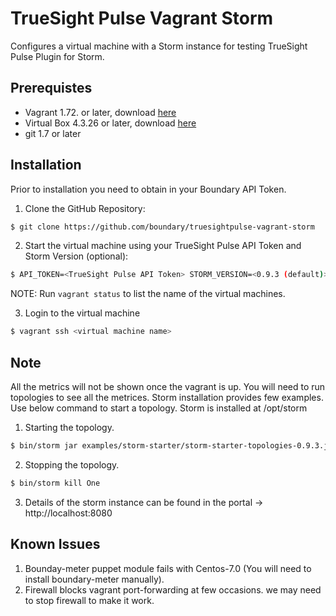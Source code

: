 # TrueSight Pulse Vagrant Storm 

Configures a virtual machine with a Storm instance for testing TrueSight Pulse Plugin for Storm.

## Prerequistes

- Vagrant 1.72. or later, download [here](https://www.vagrantup.com/downloads.html)
- Virtual Box 4.3.26 or later, download [here](https://www.virtualbox.org/wiki/Downloads)
- git 1.7 or later

## Installation

Prior to installation you need to obtain in your Boundary API Token.

1. Clone the GitHub Repository:
```bash
$ git clone https://github.com/boundary/truesightpulse-vagrant-storm
```

2. Start the virtual machine using your TrueSight Pulse API Token and Storm Version (optional):
```bash
$ API_TOKEN=<TrueSight Pulse API Token> STORM_VERSION=<0.9.3 (default)> vagrant up <virtual machine name>
```
NOTE: Run `vagrant status` to list the name of the virtual machines.

3. Login to the virtual machine
```bash
$ vagrant ssh <virtual machine name>
```

## Note
All the metrics will not be shown once the vagrant is up. You will need to run topologies to see all the metrices.
Storm installation provides few examples. Use below command to start a topology. Storm is installed at /opt/storm

1. Starting the topology.
```bash
$ bin/storm jar examples/storm-starter/storm-starter-topologies-0.9.3.jar storm.starter.ExclamationTopology One
```

2. Stopping the topology.
```bash
$ bin/storm kill One
```

3. Details of the storm instance can be found in the portal -> http://localhost:8080


## Known Issues

1. Bounday-meter puppet module fails with Centos-7.0 (You will need to install boundary-meter manually).
2. Firewall blocks vagrant port-forwarding at few occasions. we may need to stop firewall to make it work.
